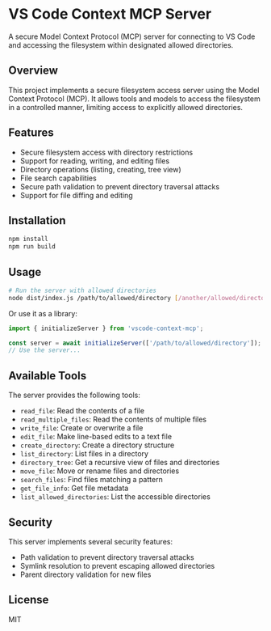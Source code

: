 # VS Code Context MCP Server

A secure Model Context Protocol (MCP) server for connecting to VS Code and accessing the filesystem within designated allowed directories.

## Overview

This project implements a secure filesystem access server using the Model Context Protocol (MCP). It allows tools and models to access the filesystem in a controlled manner, limiting access to explicitly allowed directories.

## Features

- Secure filesystem access with directory restrictions
- Support for reading, writing, and editing files
- Directory operations (listing, creating, tree view)
- File search capabilities
- Secure path validation to prevent directory traversal attacks
- Support for file diffing and editing

## Installation

```bash
npm install
npm run build
```

## Usage

```bash
# Run the server with allowed directories
node dist/index.js /path/to/allowed/directory [/another/allowed/directory]
```

Or use it as a library:

```javascript
import { initializeServer } from 'vscode-context-mcp';

const server = await initializeServer(['/path/to/allowed/directory']);
// Use the server...
```

## Available Tools

The server provides the following tools:

- `read_file`: Read the contents of a file
- `read_multiple_files`: Read the contents of multiple files
- `write_file`: Create or overwrite a file
- `edit_file`: Make line-based edits to a text file
- `create_directory`: Create a directory structure
- `list_directory`: List files in a directory
- `directory_tree`: Get a recursive view of files and directories
- `move_file`: Move or rename files and directories
- `search_files`: Find files matching a pattern
- `get_file_info`: Get file metadata
- `list_allowed_directories`: List the accessible directories

## Security

This server implements several security features:

- Path validation to prevent directory traversal attacks
- Symlink resolution to prevent escaping allowed directories
- Parent directory validation for new files

## License

MIT